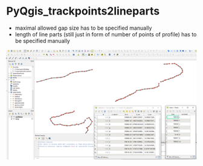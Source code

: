 # PyQgis_trackpoints2lineparts

- maximal allowed gap size has to be specified manually
- length of line parts (still just in form of number of points of profile) has to be specified manually

![points2lineparts](img/trackpoints2lineparts.PNG)

